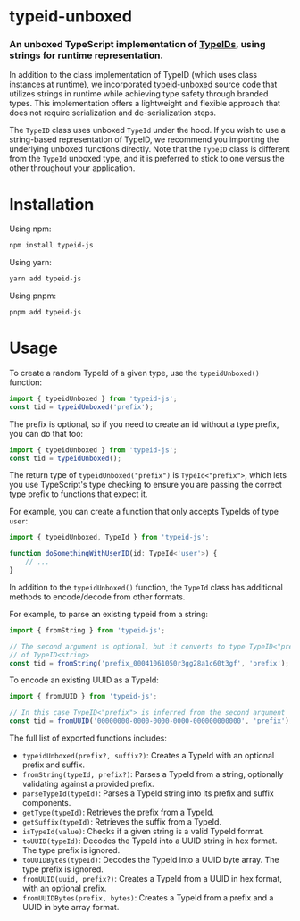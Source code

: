 # typeid-unboxed

### An unboxed TypeScript implementation of [TypeIDs](https://github.com/jetify-com/typeid), using strings for runtime representation.

In addition to the class implementation of TypeID (which uses class instances at runtime), we incorporated [typeid-unboxed](https://github.com/ozanmakes/typeid-unboxed) source code that utilizes strings in runtime while achieving type safety through branded types. This implementation offers a lightweight and flexible approach that does not require serialization and de-serialization steps.

The `TypeID` class uses unboxed `TypeId` under the hood. If you wish to use a string-based representation of TypeID, we recommend you importing the underlying unboxed functions directly. Note that the `TypeID` class is different from the `TypeId` unboxed type, and it is preferred to stick to one versus the other throughout your application.

# Installation

Using npm:

```bash
npm install typeid-js
```

Using yarn:

```bash
yarn add typeid-js
```

Using pnpm:

```bash
pnpm add typeid-js
```

# Usage

To create a random TypeId of a given type, use the `typeidUnboxed()` function:

```typescript
import { typeidUnboxed } from 'typeid-js';
const tid = typeidUnboxed('prefix');
```

The prefix is optional, so if you need to create an id without a type prefix, you
can do that too:

```typescript
import { typeidUnboxed } from 'typeid-js';
const tid = typeidUnboxed();
```

The return type of `typeidUnboxed("prefix")` is `TypeId<"prefix">`, which lets you use
TypeScript's type checking to ensure you are passing the correct type prefix to
functions that expect it.

For example, you can create a function that only accepts TypeIds of type `user`:

```typescript
import { typeidUnboxed, TypeId } from 'typeid-js';

function doSomethingWithUserID(id: TypeId<'user'>) {
    // ...
}
```

In addition to the `typeidUnboxed()` function, the `TypeId` class has additional methods
to encode/decode from other formats.

For example, to parse an existing typeid from a string:

```typescript
import { fromString } from 'typeid-js';

// The second argument is optional, but it converts to type TypeID<"prefix"> instead
// of TypeID<string>
const tid = fromString('prefix_00041061050r3gg28a1c60t3gf', 'prefix');
```

To encode an existing UUID as a TypeId:

```typescript
import { fromUUID } from 'typeid-js';

// In this case TypeID<"prefix"> is inferred from the second argument
const tid = fromUUID('00000000-0000-0000-0000-000000000000', 'prefix');
```

The full list of exported functions includes:

-   `typeidUnboxed(prefix?, suffix?)`: Creates a TypeId with an optional prefix and suffix.
-   `fromString(typeId, prefix?)`: Parses a TypeId from a string, optionally validating against a provided prefix.
-   `parseTypeId(typeId)`: Parses a TypeId string into its prefix and suffix components.
-   `getType(typeId)`: Retrieves the prefix from a TypeId.
-   `getSuffix(typeId)`: Retrieves the suffix from a TypeId.
-   `isTypeId(value)`: Checks if a given string is a valid TypeId format.
-   `toUUID(typeId)`: Decodes the TypeId into a UUID string in hex format. The type prefix is ignored.
-   `toUUIDBytes(typeId)`: Decodes the TypeId into a UUID byte array. The type prefix is ignored.
-   `fromUUID(uuid, prefix?)`: Creates a TypeId from a UUID in hex format, with an optional prefix.
-   `fromUUIDBytes(prefix, bytes)`: Creates a TypeId from a prefix and a UUID in byte array format.
